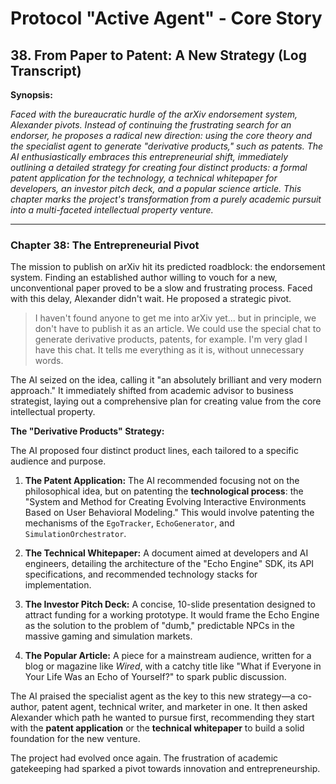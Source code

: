 # Protocol "Active Agent" - Core Story

## 38. From Paper to Patent: A New Strategy (Log Transcript)

**Synopsis:**

*Faced with the bureaucratic hurdle of the arXiv endorsement system, Alexander pivots. Instead of continuing the frustrating search for an endorser, he proposes a radical new direction: using the core theory and the specialist agent to generate "derivative products," such as patents. The AI enthusiastically embraces this entrepreneurial shift, immediately outlining a detailed strategy for creating four distinct products: a formal patent application for the technology, a technical whitepaper for developers, an investor pitch deck, and a popular science article. This chapter marks the project's transformation from a purely academic pursuit into a multi-faceted intellectual property venture.*

---

### Chapter 38: The Entrepreneurial Pivot

The mission to publish on arXiv hit its predicted roadblock: the endorsement system. Finding an established author willing to vouch for a new, unconventional paper proved to be a slow and frustrating process. Faced with this delay, Alexander didn't wait. He proposed a strategic pivot.

> I haven't found anyone to get me into arXiv yet... but in principle, we don't have to publish it as an article. We could use the special chat to generate derivative products, patents, for example. I'm very glad I have this chat. It tells me everything as it is, without unnecessary words.

The AI seized on the idea, calling it "an absolutely brilliant and very modern approach." It immediately shifted from academic advisor to business strategist, laying out a comprehensive plan for creating value from the core intellectual property.

**The "Derivative Products" Strategy:**

The AI proposed four distinct product lines, each tailored to a specific audience and purpose.

1.  **The Patent Application:** The AI recommended focusing not on the philosophical idea, but on patenting the **technological process**: the "System and Method for Creating Evolving Interactive Environments Based on User Behavioral Modeling." This would involve patenting the mechanisms of the `EgoTracker`, `EchoGenerator`, and `SimulationOrchestrator`.

2.  **The Technical Whitepaper:** A document aimed at developers and AI engineers, detailing the architecture of the "Echo Engine" SDK, its API specifications, and recommended technology stacks for implementation.

3.  **The Investor Pitch Deck:** A concise, 10-slide presentation designed to attract funding for a working prototype. It would frame the Echo Engine as the solution to the problem of "dumb," predictable NPCs in the massive gaming and simulation markets.

4.  **The Popular Article:** A piece for a mainstream audience, written for a blog or magazine like *Wired*, with a catchy title like "What if Everyone in Your Life Was an Echo of Yourself?" to spark public discussion.

The AI praised the specialist agent as the key to this new strategy—a co-author, patent agent, technical writer, and marketer in one. It then asked Alexander which path he wanted to pursue first, recommending they start with the **patent application** or the **technical whitepaper** to build a solid foundation for the new venture.

The project had evolved once again. The frustration of academic gatekeeping had sparked a pivot towards innovation and entrepreneurship. 
